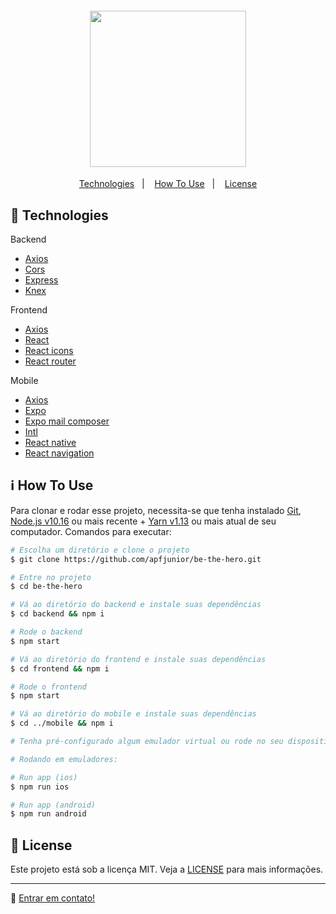 <h4 align="center">
<img src="https://res.cloudinary.com/dtifsqadc/image/upload/v1585356333/bethehero_fp96kr.svg" width="250px" /><br>
</h4>

<p align="center">
  <a href="#rocket-technologies">Technologies</a>&nbsp;&nbsp;&nbsp;|&nbsp;&nbsp;&nbsp;
  <a href="#information_source-how-to-use">How To Use</a>&nbsp;&nbsp;&nbsp;|&nbsp;&nbsp;&nbsp;
  <a href="#memo-license">License</a>
</p>


## :rocket: Technologies


Backend

- [Axios](https://github.com/axios/axios)
- [Cors](https://github.com/expressjs/cors)
- [Express](https://expressjs.com/)
- [Knex](http://knexjs.org/)

Frontend

- [Axios](https://github.com/axios/axios)
- [React](https://reactjs.org/)
- [React icons](https://react-icons.netlify.com/)
- [React router](https://reacttraining.com/react-router/)

Mobile

- [Axios](https://github.com/axios/axios)
- [Expo](https://expo.io/)
- [Expo mail composer](https://docs.expo.io/versions/latest/sdk/mail-composer/)
- [Intl](https://github.com/andyearnshaw/Intl.js)
- [React native](https://facebook.github.io/react-native/)
- [React navigation](https://reactnavigation.org/)


## :information_source: How To Use

Para clonar e rodar esse projeto, necessita-se que tenha instalado [Git](https://git-scm.com), [Node.js v10.16](https://nodejs.org/) ou mais recente + [Yarn v1.13](https://yarnpkg.com/) ou mais atual de seu computador. Comandos para executar:

```bash
# Escolha um diretório e clone o projeto
$ git clone https://github.com/apfjunior/be-the-hero.git

# Entre no projeto
$ cd be-the-hero

# Vá ao diretório do backend e instale suas dependências
$ cd backend && npm i

# Rode o backend
$ npm start

# Vá ao diretório do frontend e instale suas dependências 
$ cd frontend && npm i

# Rode o frontend
$ npm start

# Vá ao diretório do mobile e instale suas dependências
$ cd ../mobile && npm i

# Tenha pré-configurado algum emulador virtual ou rode no seu dispositivo por QRCode com Expo. Mais detalhes em https://expo.io/. 

# Rodando em emuladores: 

# Run app (ios)
$ npm run ios

# Run app (android)
$ npm run android

```

## :memo: License

Este projeto está sob a licença MIT. Veja a [LICENSE](https://github.com/apfjunior/be-the-hero/blob/master/LICENSE) para mais informações.

-----
:wave: [Entrar em contato!](https://www.linkedin.com/in/antoninopraxedes/)
